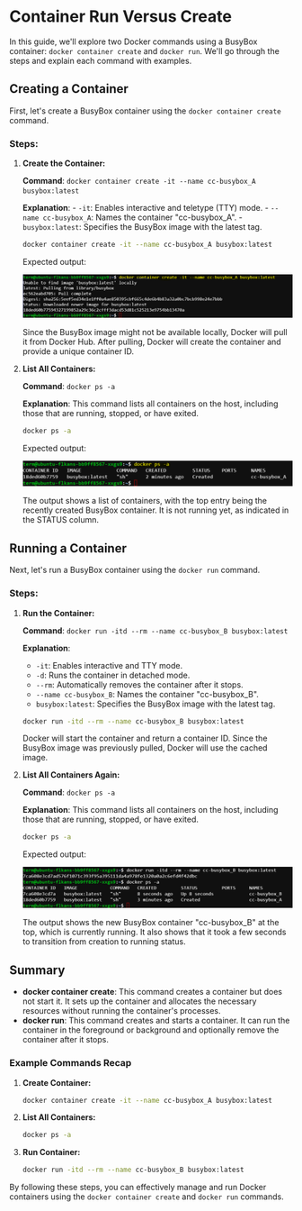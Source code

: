 # Container Run Versus Create

In this guide, we'll explore two Docker commands using a BusyBox container: `docker container create` and `docker run`. We'll go through the steps and explain each command with examples.

## Creating a Container

First, let's create a BusyBox container using the `docker container create` command.

### Steps:

1. **Create the Container:**
    
    **Command**: `docker container create -it --name cc-busybox_A busybox:latest`
    
    **Explanation**:
        - `-it`: Enables interactive and teletype (TTY) mode.
        - `--name cc-busybox_A`: Names the container "cc-busybox_A".
        - `busybox:latest`: Specifies the BusyBox image with the latest tag.

    ```sh
    docker container create -it --name cc-busybox_A busybox:latest
    ```

    Expected output:

    ![alt text](image-2.png)

    Since the BusyBox image might not be available locally, Docker will pull it from Docker Hub. After pulling, Docker will create the container and provide a unique container ID.

2. **List All Containers:**
    
    **Command**: `docker ps -a`
    
    **Explanation**: This command lists all containers on the host, including those that are running, stopped, or have exited.

    ```sh
    docker ps -a
    ```

    Expected output:

    ![alt text](image-3.png)
    
    The output shows a list of containers, with the top entry being the recently created BusyBox container. It is not running yet, as indicated in the STATUS column.


## Running a Container

Next, let's run a BusyBox container using the `docker run` command.

### Steps:

1. **Run the Container:**
    
    **Command**: `docker run -itd --rm --name cc-busybox_B busybox:latest`
    
    **Explanation**:
    - `-it`: Enables interactive and TTY mode.
    - `-d`: Runs the container in detached mode.
    - `--rm`: Automatically removes the container after it stops.
    - `--name cc-busybox_B`: Names the container "cc-busybox_B".
    - `busybox:latest`: Specifies the BusyBox image with the latest tag.

    ```sh
    docker run -itd --rm --name cc-busybox_B busybox:latest
    ```

    Docker will start the container and return a container ID. Since the BusyBox image was previously pulled, Docker will use the cached image.

2. **List All Containers Again:**
    
    **Command**: `docker ps -a`
    
    **Explanation**: This command lists all containers on the host, including those that are running, stopped, or have exited.

    ```sh
    docker ps -a
    ```

    Expected output:

    ![alt text](image-4.png)

    The output shows the new BusyBox container "cc-busybox_B" at the top, which is currently running. It also shows that it took a few seconds to transition from creation to running status.

       

## Summary

- **docker container create**: This command creates a container but does not start it. It sets up the container and allocates the necessary resources without running the container's processes.
- **docker run**: This command creates and starts a container. It can run the container in the foreground or background and optionally remove the container after it stops.

### Example Commands Recap

1. **Create Container:**
    ```sh
    docker container create -it --name cc-busybox_A busybox:latest
    ```

2. **List All Containers:**
    ```sh
    docker ps -a
    ```

3. **Run Container:**
    ```sh
    docker run -itd --rm --name cc-busybox_B busybox:latest
    ```

By following these steps, you can effectively manage and run Docker containers using the `docker container create` and `docker run` commands.